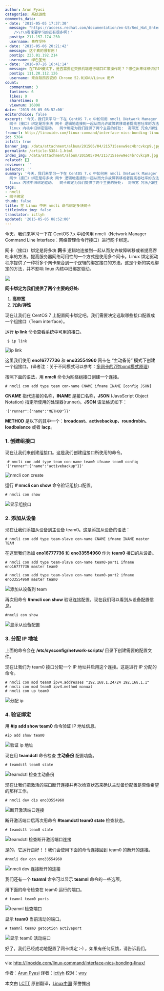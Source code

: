 ```yaml
---
author: Arun Pyasi
categories: 系统运维
comments_data:
- date: '2015-05-05 17:37:30'
  message: "https://access.redhat.com/documentation/en-US/Red_Hat_Enterprise_Linux/7/html/Networking_Guide/index.html<br
    />\r\n看来要学习的还有很多啊！"
  postip: 211.157.174.250
  username: 贵在坚持
- date: '2015-05-06 20:21:42'
  message: 这个真的很有用！
  postip: 223.81.192.214
  username: 绿色圣光
- date: '2016-07-26 16:41:14'
  message: 在TEAM模式下，是否需要在交换机端进行端口汇聚操作呢？？哪位出来详细讲讲TEAM的几种网卡绑定模式和BOND几种绑定模式的区别吧
  postip: 111.20.112.126
  username: 来自陕西西安的 Chrome 52.0|GNU/Linux 用户
count:
  commentnum: 3
  favtimes: 6
  likes: 0
  sharetimes: 0
  viewnum: 16898
date: '2015-05-05 08:52:00'
editorchoice: false
excerpt: '今天，我们来学习一下在 CentOS 7.x 中如何用 nmcli（Network Manager Command Line Interface：网络管理命令行接口）进行网卡绑定。
  网卡（接口）绑定是将多块 网卡 逻辑地连接到一起从而允许故障转移或者提高吞吐率的方法。提高服务器网络可用性的一个方式是使用多个网卡。Linux 绑定驱动程序提供了一种将多个网卡聚合到一个逻辑的绑定接口的方法。这是个新的实现绑定的方法，并不影响
  linux 内核中旧绑定驱动。  网卡绑定为我们提供了两个主要的好处:  高带宽 冗余/弹性  现在让我们在 CentOS 7 上配置网卡绑定吧。我们需要决定选取哪'
fromurl: http://linoxide.com/linux-command/interface-nics-bonding-linux/
id: 5384
islctt: true
banner_img: /data/attachment/album/201505/04/215715sevw9ec4brcvkcp9.jpg
permalink: /article-5384-1.html
index_img: /data/attachment/album/201505/04/215715sevw9ec4brcvkcp9.jpg.thumb.jpg
related: []
reviewer: ''
selector: ''
summary: '今天，我们来学习一下在 CentOS 7.x 中如何用 nmcli（Network Manager Command Line Interface：网络管理命令行接口）进行网卡绑定。
  网卡（接口）绑定是将多块 网卡 逻辑地连接到一起从而允许故障转移或者提高吞吐率的方法。提高服务器网络可用性的一个方式是使用多个网卡。Linux 绑定驱动程序提供了一种将多个网卡聚合到一个逻辑的绑定接口的方法。这是个新的实现绑定的方法，并不影响
  linux 内核中旧绑定驱动。  网卡绑定为我们提供了两个主要的好处:  高带宽 冗余/弹性  现在让我们在 CentOS 7 上配置网卡绑定吧。我们需要决定选取哪'
tags:
- nmcli
- 网卡绑定
thumb: false
title: 在 Linux 中用 nmcli 命令绑定多块网卡
titleindex_img: false
translator: ictlyh
updated: '2015-05-05 08:52:00'
---
```


今天，我们来学习一下在 CentOS 7.x 中如何用 nmcli（Network Manager Command Line Interface：网络管理命令行接口）进行网卡绑定。


网卡（接口）绑定是将多块 **网卡** 逻辑地连接到一起从而允许故障转移或者提高吞吐率的方法。提高服务器网络可用性的一个方式是使用多个网卡。Linux 绑定驱动程序提供了一种将多个网卡聚合到一个逻辑的绑定接口的方法。这是个新的实现绑定的方法，并不影响 linux 内核中旧绑定驱动。


![](/data/attachment/album/201505/04/215715sevw9ec4brcvkcp9.jpg)


**网卡绑定为我们提供了两个主要的好处:**


1. **高带宽**
2. **冗余/弹性**


现在让我们在 CentOS 7 上配置网卡绑定吧。我们需要决定选取哪些接口配置成一个组接口（Team interface）。


运行 **ip link** 命令查看系统中可用的接口。



```
 $ ip link

```

![ip link](/data/attachment/album/201505/04/215804g4zkw6wkg9wjgphg.png)


这里我们使用 **eno16777736** 和 **eno33554960** 网卡在 “主动备份” 模式下创建一个组接口。(译者注：关于不同模式可以参考：[多网卡的7种bond模式原理](http://support.huawei.com/ecommunity/bbs/10155553.html))


按照下面的语法，用 **nmcli** 命令为网络组接口创建一个连接。



```
# nmcli con add type team con-name CNAME ifname INAME [config JSON]

```

**CNAME** 指代连接的名称，**INAME** 是接口名称，**JSON** (JavaScript Object Notation) 指定所使用的处理器(runner)。**JSON** 语法格式如下：



```
'{"runner":{"name":"METHOD"}}' 

```

**METHOD** 是以下的其中一个：**broadcast、activebackup、roundrobin、loadbalance** 或者 **lacp**。


### 1. 创建组接口


现在让我们来创建组接口。这是我们创建组接口所使用的命令。



```
 # nmcli con add type team con-name team0 ifname team0 config '{"runner":{"name":"activebackup"}}'

```

![nmcli con create](/data/attachment/album/201505/04/215804bm9kn9md9nh02m9x.png)


运行 **# nmcli con show** 命令验证组接口配置。



```
# nmcli con show

```

![显示组接口](/data/attachment/album/201505/04/215805p8929ybud7b2cupp.png)


### 2. 添加从设备


现在让我们添加从设备到主设备 team0。这是添加从设备的语法：



```
# nmcli con add type team-slave con-name CNAME ifname INAME master TEAM

```

在这里我们添加 **eno16777736** 和 **eno33554960** 作为 **team0** 接口的从设备。



```
# nmcli con add type team-slave con-name team0-port1 ifname eno16777736 master team0

# nmcli con add type team-slave con-name team0-port2 ifname eno33554960 master team0

```

![添加从设备到 team](/data/attachment/album/201505/04/215805kuorf7hoahhorrrj.png)


再次用命令 **#nmcli con show** 验证连接配置。现在我们可以看到从设备配置信息。



```
#nmcli con show

```

![显示从设备配置](/data/attachment/album/201505/04/215806o2rrgoo1ocke1y5g.png)


### 3. 分配 IP 地址


上面的命令会在 **/etc/sysconfig/network-scripts/** 目录下创建需要的配置文件。


现在让我们为 team0 接口分配一个 IP 地址并启用这个连接。这是进行 IP 分配的命令。



```
# nmcli con mod team0 ipv4.addresses "192.168.1.24/24 192.168.1.1"
# nmcli con mod team0 ipv4.method manual
# nmcli con up team0

```

![分配 ip](/data/attachment/album/201505/04/215806trf9nq6chdqufxhr.png)


### 4. 验证绑定


用 **#ip add show team0** 命令验证 IP 地址信息。



```
#ip add show team0

```

![验证 ip 地址](/data/attachment/album/201505/04/215807oy6ycnyfny5zogzg.png)


现在用 **teamdctl** 命令检查 **主动备份** 配置功能。



```
# teamdctl team0 state

```

![teamdctl 检查主动备份](/data/attachment/album/201505/04/215807sm3ll4dln0plpwql.png)


现在让我们把激活的端口断开连接并再次检查状态来确认主动备份配置是否像希望的那样工作。



```
# nmcli dev dis eno33554960

```

![断开激活端口连接](/data/attachment/album/201505/04/215807nvnq089wnset4b0n.png)


断开激活端口后再次用命令 **#teamdctl team0 state** 检查状态。



```
# teamdctl team0 state

```

![teamdctl 检查断开激活端口连接](/data/attachment/album/201505/04/215808hkbo0ypnfxxnb174.png)


是的，它运行良好！！我们会使用下面的命令连接回到 team0 的断开的连接。



```
#nmcli dev con eno33554960

```

![nmcli dev 连接断开的连接](/data/attachment/album/201505/04/215808z0yjlo8j9fjooz99.png)


我们还有一个 **teamnl** 命令可以显示 **teamnl** 命令的一些选项。


用下面的命令检查在 team0 运行的端口。



```
# teamnl team0 ports

```

![teamnl 检查端口](/data/attachment/album/201505/04/215809vlvfgfayvtsbbgfq.png)


显示 **team0** 当前活动的端口。



```
# teamnl team0 getoption activeport

```

![显示 team0 活动端口](/data/attachment/album/201505/04/215809jc52w65bu61qcbqv.png)


好了，我们已经成功地配置了网卡绑定 :-) ，如果有任何反馈，请告诉我们。




---


via: <http://linoxide.com/linux-command/interface-nics-bonding-linux/>


作者：[Arun Pyasi](http://linoxide.com/author/arunp/) 译者：[ictlyh](https://github.com/ictlyh) 校对：[wxy](https://github.com/wxy)


本文由 [LCTT](https://github.com/LCTT/TranslateProject) 原创翻译，[Linux中国](http://linux.cn/) 荣誉推出
